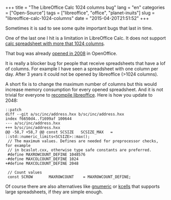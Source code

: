 +++
title = "The LibreOffice Calc 1024 columns bug"
lang = "en"
categories = ["Open-Source"]
tags = ["libreoffice", "office", "planet-inuits"]
slug = "libreoffice-calc-1024-columns"
date = "2015-04-20T21:51:52"
+++

Sometimes it is sad to see some quite important bugs that last in time.

One of the last one I hit is a limitation in LibreOffice Calc. It does not support
[calc spreadsheet with more that 1024 columns](https://bugs.documentfoundation.org/show_bug.cgi?id=50916).

That bug was already [opened in 2008](https://bz.apache.org/ooo/show_bug.cgi?id=86049) in OpenOffice.

It is really a blocker bug for people that receive spreadsheets that have a lof of columns. For example I have
seen a spreadsheet with one column per day. After 3 years it could not be opened by libreoffice (>1024 columns).

A short fix is to change the maximum number of columns but this would increase memory consumption for every opened spreadsheet. And it is not trivial for everyone to [recompile libreoffice](https://wiki.documentfoundation.org/Development/BuildingOnLinux). Here is how you update to 2048:

    ::patch
    diff --git a/sc/inc/address.hxx b/sc/inc/address.hxx
    index f6650d4..f1699af 100644
    --- a/sc/inc/address.hxx
    +++ b/sc/inc/address.hxx
    @@ -58,7 +58,7 @@ const SCSIZE   SCSIZE_MAX   = ::std::numeric_limits<SCSIZE>::max();
     // The maximum values. Defines are needed for preprocessor checks, for example
     // in bcaslot.cxx, otherwise type safe constants are preferred.
     #define MAXROWCOUNT_DEFINE 1048576
    -#define MAXCOLCOUNT_DEFINE 1024
    +#define MAXCOLCOUNT_DEFINE 2048
     
     // Count values
     const SCROW       MAXROWCOUNT    = MAXROWCOUNT_DEFINE;

Of course there are also alternatives like [gnumeric](http://www.gnumeric.org/) or [kcells](https://userbase.kde.org/KCells) that supports large spreadsheets, if they are simple enough.
